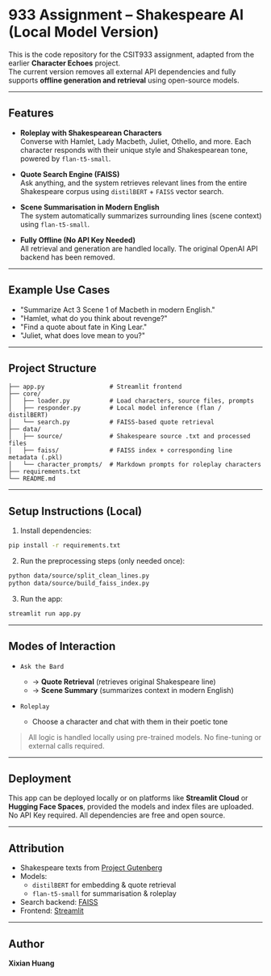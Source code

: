 # 933 Assignment – Shakespeare AI (Local Model Version)

This is the code repository for the CSIT933 assignment, adapted from the earlier **Character Echoes** project.  
The current version removes all external API dependencies and fully supports **offline generation and retrieval** using open-source models.

---

## Features

- **Roleplay with Shakespearean Characters**  
  Converse with Hamlet, Lady Macbeth, Juliet, Othello, and more. Each character responds with their unique style and Shakespearean tone, powered by `flan-t5-small`.

- **Quote Search Engine (FAISS)**  
  Ask anything, and the system retrieves relevant lines from the entire Shakespeare corpus using `distilBERT` + `FAISS` vector search.

- **Scene Summarisation in Modern English**  
  The system automatically summarizes surrounding lines (scene context) using `flan-t5-small`.

- **Fully Offline (No API Key Needed)**  
  All retrieval and generation are handled locally. The original OpenAI API backend has been removed.

---

## Example Use Cases

- "Summarize Act 3 Scene 1 of Macbeth in modern English."
- "Hamlet, what do you think about revenge?"
- "Find a quote about fate in King Lear."
- "Juliet, what does love mean to you?"

---

## Project Structure

```
├── app.py                  # Streamlit frontend
├── core/
│   ├── loader.py           # Load characters, source files, prompts
│   ├── responder.py        # Local model inference (flan / distilBERT)
│   └── search.py           # FAISS-based quote retrieval
├── data/
│   ├── source/             # Shakespeare source .txt and processed files
│   ├── faiss/              # FAISS index + corresponding line metadata (.pkl)
│   └── character_prompts/  # Markdown prompts for roleplay characters
├── requirements.txt
└── README.md
```

---

## Setup Instructions (Local)

1. Install dependencies:

```bash
pip install -r requirements.txt
```

2. Run the preprocessing steps (only needed once):

```bash
python data/source/split_clean_lines.py
python data/source/build_faiss_index.py
```

3. Run the app:

```bash
streamlit run app.py
```

---

## Modes of Interaction

- `Ask the Bard`

  - → **Quote Retrieval** (retrieves original Shakespeare line)
  - → **Scene Summary** (summarizes context in modern English)

- `Roleplay`
  - Choose a character and chat with them in their poetic tone

> All logic is handled locally using pre-trained models. No fine-tuning or external calls required.

---

## Deployment

This app can be deployed locally or on platforms like **Streamlit Cloud** or **Hugging Face Spaces**, provided the models and index files are uploaded.  
No API Key required. All dependencies are free and open source.

---

## Attribution

- Shakespeare texts from [Project Gutenberg](https://www.gutenberg.org/)
- Models:
  - `distilBERT` for embedding & quote retrieval
  - `flan-t5-small` for summarisation & roleplay
- Search backend: [FAISS](https://github.com/facebookresearch/faiss)
- Frontend: [Streamlit](https://streamlit.io)

---

## Author

**Xixian Huang**
